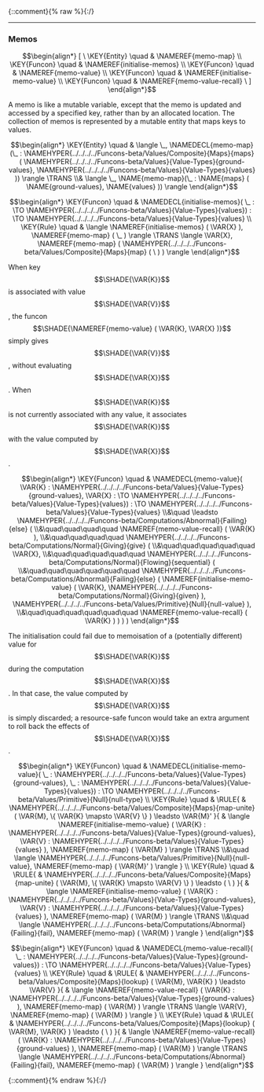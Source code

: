 {::comment}{% raw %}{:/}


----

### Memos
               


$$\begin{align*}
  [ \
  \KEY{Entity} \quad & \NAMEREF{memo-map} \\
  \KEY{Funcon} \quad & \NAMEREF{initialise-memos} \\
  \KEY{Funcon} \quad & \NAMEREF{memo-value} \\
  \KEY{Funcon} \quad & \NAMEREF{initialise-memo-value} \\
  \KEY{Funcon} \quad & \NAMEREF{memo-value-recall}
  \ ]
\end{align*}$$


A memo is like a mutable variable, except that the memo is updated and
accessed by a specified key, rather than by an allocated location. The
collection of memos is represented by a mutable entity that maps keys
to values.


$$\begin{align*}
  \KEY{Entity} \quad
  & \langle \_, \NAMEDECL{memo-map}(\_ : \NAMEHYPER{../../../../Funcons-beta/Values/Composite}{Maps}{maps}
                                                            (  \NAMEHYPER{../../../../Funcons-beta/Values}{Value-Types}{ground-values}, 
                                                                   \NAMEHYPER{../../../../Funcons-beta/Values}{Value-Types}{values} )) \rangle \TRANS  \\& 
    \langle \_, \NAME{memo-map}(\_ : \NAME{maps}
                                                            (  \NAME{ground-values}, 
                                                                   \NAME{values} )) \rangle
\end{align*}$$

$$\begin{align*}
  \KEY{Funcon} \quad
  & \NAMEDECL{initialise-memos}(
                       \_ :  \TO \NAMEHYPER{../../../../Funcons-beta/Values}{Value-Types}{values}) 
    :  \TO \NAMEHYPER{../../../../Funcons-beta/Values}{Value-Types}{values} 
\\
  \KEY{Rule} \quad
    &  \langle \NAMEREF{initialise-memos}
                            (  \VAR{X} ), \NAMEREF{memo-map} (  \_ ) \rangle \TRANS 
        \langle \VAR{X}, \NAMEREF{memo-map} (  \NAMEHYPER{../../../../Funcons-beta/Values/Composite}{Maps}{map}
                                                     (   \  ) ) \rangle
\end{align*}$$


When key $$\SHADE{\VAR{K}}$$ is associated with value $$\SHADE{\VAR{V}}$$, the funcon $$\SHADE{\NAMEREF{memo-value}
           (  \VAR{K}, 
                  \VAR{X} )}$$
simply gives $$\SHADE{\VAR{V}}$$, without evaluating $$\SHADE{\VAR{X}}$$. When $$\SHADE{\VAR{K}}$$ is not currently
associated with any value, it associates $$\SHADE{\VAR{K}}$$ with the value computed
by $$\SHADE{\VAR{X}}$$.


$$\begin{align*}
  \KEY{Funcon} \quad
  & \NAMEDECL{memo-value}(
                       \VAR{K} : \NAMEHYPER{../../../../Funcons-beta/Values}{Value-Types}{ground-values}, \VAR{X} :  \TO \NAMEHYPER{../../../../Funcons-beta/Values}{Value-Types}{values}) 
    :  \TO \NAMEHYPER{../../../../Funcons-beta/Values}{Value-Types}{values} \\&\quad
    \leadsto \NAMEHYPER{../../../../Funcons-beta/Computations/Abnormal}{Failing}{else}
               ( \\&\quad\quad\quad\quad \NAMEREF{memo-value-recall}
                       (  \VAR{K} ), \\&\quad\quad\quad\quad
                      \NAMEHYPER{../../../../Funcons-beta/Computations/Normal}{Giving}{give}
                       ( \\&\quad\quad\quad\quad\quad \VAR{X}, \\&\quad\quad\quad\quad\quad
                              \NAMEHYPER{../../../../Funcons-beta/Computations/Normal}{Flowing}{sequential}
                               ( \\&\quad\quad\quad\quad\quad\quad \NAMEHYPER{../../../../Funcons-beta/Computations/Abnormal}{Failing}{else}
                                       (  \NAMEREF{initialise-memo-value}
                                               (  \VAR{K}, 
                                                      \NAMEHYPER{../../../../Funcons-beta/Computations/Normal}{Giving}{given} ), 
                                              \NAMEHYPER{../../../../Funcons-beta/Values/Primitive}{Null}{null-value} ), \\&\quad\quad\quad\quad\quad\quad
                                      \NAMEREF{memo-value-recall}
                                       (  \VAR{K} ) ) ) )
\end{align*}$$


The initialisation could fail due to memoisation of a (potentially
different) value for $$\SHADE{\VAR{K}}$$ during the computation $$\SHADE{\VAR{X}}$$. In that case,
the value computed by $$\SHADE{\VAR{X}}$$ is simply discarded; a resource-safe
funcon would take an extra argument to roll back the effects of $$\SHADE{\VAR{X}}$$.


$$\begin{align*}
  \KEY{Funcon} \quad
  & \NAMEDECL{initialise-memo-value}(
                       \_ : \NAMEHYPER{../../../../Funcons-beta/Values}{Value-Types}{ground-values}, \_ : \NAMEHYPER{../../../../Funcons-beta/Values}{Value-Types}{values}) 
    :  \TO \NAMEHYPER{../../../../Funcons-beta/Values/Primitive}{Null}{null-type} 
\\
  \KEY{Rule} \quad
    & \RULE{
      & \NAMEHYPER{../../../../Funcons-beta/Values/Composite}{Maps}{map-unite}
          (  \VAR{M}, 
                 \{ \VAR{K} \mapsto 
                     \VAR{V} \} ) \leadsto 
          \VAR{M}'
      }{
      &  \langle \NAMEREF{initialise-memo-value}
                              (  \VAR{K} : \NAMEHYPER{../../../../Funcons-beta/Values}{Value-Types}{ground-values}, 
                                     \VAR{V} : \NAMEHYPER{../../../../Funcons-beta/Values}{Value-Types}{values} ), \NAMEREF{memo-map} (  \VAR{M} ) \rangle \TRANS \\&\quad
          \langle \NAMEHYPER{../../../../Funcons-beta/Values/Primitive}{Null}{null-value}, \NAMEREF{memo-map} (  \VAR{M}' ) \rangle
      }
\\
  \KEY{Rule} \quad
    & \RULE{
      & \NAMEHYPER{../../../../Funcons-beta/Values/Composite}{Maps}{map-unite}
          (  \VAR{M}, 
                 \{ \VAR{K} \mapsto 
                     \VAR{V} \} ) \leadsto 
          (   \  )
      }{
      &  \langle \NAMEREF{initialise-memo-value}
                              (  \VAR{K} : \NAMEHYPER{../../../../Funcons-beta/Values}{Value-Types}{ground-values}, 
                                     \VAR{V} : \NAMEHYPER{../../../../Funcons-beta/Values}{Value-Types}{values} ), \NAMEREF{memo-map} (  \VAR{M} ) \rangle \TRANS \\&\quad
          \langle \NAMEHYPER{../../../../Funcons-beta/Computations/Abnormal}{Failing}{fail}, \NAMEREF{memo-map} (  \VAR{M} ) \rangle
      }
\end{align*}$$

$$\begin{align*}
  \KEY{Funcon} \quad
  & \NAMEDECL{memo-value-recall}(
                       \_ : \NAMEHYPER{../../../../Funcons-beta/Values}{Value-Types}{ground-values}) 
    :  \TO \NAMEHYPER{../../../../Funcons-beta/Values}{Value-Types}{values} 
\\
  \KEY{Rule} \quad
    & \RULE{
      & \NAMEHYPER{../../../../Funcons-beta/Values/Composite}{Maps}{lookup}
          (  \VAR{M}, 
                 \VAR{K} ) \leadsto 
          \VAR{V}
      }{
      &  \langle \NAMEREF{memo-value-recall}
                              (  \VAR{K} : \NAMEHYPER{../../../../Funcons-beta/Values}{Value-Types}{ground-values} ), \NAMEREF{memo-map} (  \VAR{M} ) \rangle \TRANS 
          \langle \VAR{V}, \NAMEREF{memo-map} (  \VAR{M} ) \rangle
      }
\\
  \KEY{Rule} \quad
    & \RULE{
      & \NAMEHYPER{../../../../Funcons-beta/Values/Composite}{Maps}{lookup}
          (  \VAR{M}, 
                 \VAR{K} ) \leadsto 
          (   \  )
      }{
      &  \langle \NAMEREF{memo-value-recall}
                              (  \VAR{K} : \NAMEHYPER{../../../../Funcons-beta/Values}{Value-Types}{ground-values} ), \NAMEREF{memo-map} (  \VAR{M} ) \rangle \TRANS 
          \langle \NAMEHYPER{../../../../Funcons-beta/Computations/Abnormal}{Failing}{fail}, \NAMEREF{memo-map} (  \VAR{M} ) \rangle
      }
\end{align*}$$



[Funcons-beta]: /CBS-beta/math/Funcons-beta
  "FUNCONS-BETA"
[Unstable-Funcons-beta]: /CBS-beta/math/Unstable-Funcons-beta
  "UNSTABLE-FUNCONS-BETA"
[Languages-beta]: /CBS-beta/math/Languages-beta
  "LANGUAGES-BETA"
[Unstable-Languages-beta]: /CBS-beta/math/Unstable-Languages-beta
  "UNSTABLE-LANGUAGES-BETA"
[CBS-beta]: /CBS-beta
  "CBS-BETA"
[Memos.cbs]: https://github.com/plancomps/CBS-beta/blob/master/Unstable-Funcons-beta/Computations/Normal/Memos/Memos.cbs
  "CBS SOURCE FILE ON GITHUB"
[PLAIN]: /CBS-beta/docs/Unstable-Funcons-beta/Computations/Normal/Memos
  "CBS SOURCE WEB PAGE"
 [PRETTY]: /CBS-beta/math/Unstable-Funcons-beta/Computations/Normal/Memos
  "CBS-KATEX WEB PAGE"
[PDF]: https://github.com/plancomps/CBS-beta/blob/master/Unstable-Funcons-beta/Computations/Normal/Memos/Memos.pdf
  "CBS-LATEX PDF FILE"
[PLanCompS Project]: https://plancomps.github.io
  "PROGRAMMING LANGUAGE COMPONENTS AND SPECIFICATIONS PROJECT HOME PAGE"
{::comment}{% endraw %}{:/}
